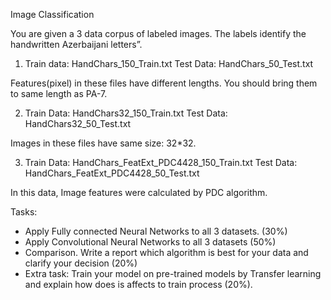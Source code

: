 Image Classification

You are given a 3 data corpus of labeled images. The labels identify the handwritten Azerbaijani letters”. 

1.	Train data: HandChars_150_Train.txt
Test Data: HandChars_50_Test.txt

Features(pixel) in these files have different lengths. You should bring them to same length as PA-7.

2.	Train Data: HandChars32_150_Train.txt
Test Data: HandChars32_50_Test.txt

Images in these files have same size: 32*32.

3.	Train Data: HandChars_FeatExt_PDC4428_150_Train.txt
Test Data: HandChars_FeatExt_PDC4428_50_Test.txt

In this data, Image features were calculated by PDC algorithm.

Tasks: 
- Apply Fully connected Neural Networks to all 3 datasets. (30%)
- Apply Convolutional Neural Networks to all 3 datasets  (50%)
- Comparison. Write a report which algorithm is best for your data and clarify your decision (20%)
- Extra task: Train your model on pre-trained models by Transfer learning and explain how does is affects to train process (20%).
